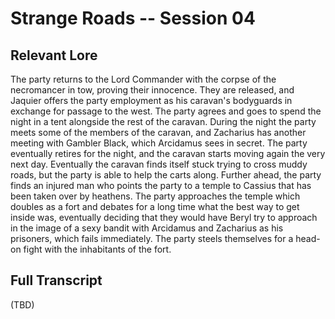 # Strange Roads -- Session 04

## Relevant Lore

The party returns to the Lord Commander with the corpse of the necromancer in tow, proving their innocence. They are released, and Jaquier offers the party employment as his caravan's bodyguards in exchange for passage to the west. The party agrees and goes to spend the night in a tent alongside the rest of the caravan. During the night the party meets some of the members of the caravan, and Zacharius has another meeting with Gambler Black, which Arcidamus sees in secret. The party eventually retires for the night, and the caravan starts moving again the very next day. Eventually the caravan finds itself stuck trying to cross muddy roads, but the party is able to help the carts along. Further ahead, the party finds an injured man who points the party to a temple to Cassius that has been taken over by heathens. The party approaches the temple which doubles as a fort and debates for a long time what the best way to get inside was, eventually deciding that they would have Beryl try to approach in the image of a sexy bandit with Arcidamus and Zacharius as his prisoners, which fails immediately. The party steels themselves for a head-on fight with the inhabitants of the fort.

## Full Transcript

(TBD)
